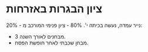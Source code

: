 # ציון הבגרות באזרחות
20% - נייר עמדה, נעשה בכיתה י'.
80% - ציון פנימי המורכב מ:
* 3 מבחנים לאורך השנה.
* מבחן שכבתי לאחר חופשת הפסח.

